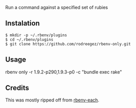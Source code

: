 Run a command against a specified set of rubies

## Instalation ##

    $ mkdir -p ~/.rbenv/plugins
    $ cd ~/.rbenv/plugins
    $ git clone https://github.com/rodreegez/rbenv-only.git

## Usage ##

rbenv only -r 1.9.2-p290,1.9.3-p0 -c "bundle exec rake"

## Credits ##

This was mostly ripped off from [rbenv-each](https://github.com/chriseppstein/rbenv-each).
